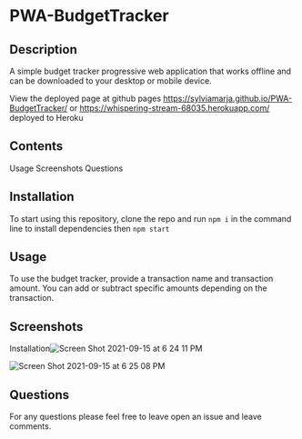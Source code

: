 # PWA-BudgetTracker
## Description
A simple budget tracker progressive web application that works offline and can be downloaded to your desktop or mobile device.

View the deployed page at github pages https://sylviamarja.github.io/PWA-BudgetTracker/ or https://whispering-stream-68035.herokuapp.com/ deployed to Heroku 

## Contents
Usage
Screenshots
Questions


## Installation
To start using this repository, clone the repo and run `npm i` in the command line to install dependencies then ``npm start``

## Usage
To use the budget tracker, provide a transaction name and transaction amount. You can add or subtract specific amounts depending on the transaction. 

## Screenshots


Installation![Screen Shot 2021-09-15 at 6 24 11 PM](https://user-images.githubusercontent.com/82944649/133473141-188b7dbd-4d76-4b0d-94e8-d291d933f118.png)


![Screen Shot 2021-09-15 at 6 25 08 PM](https://user-images.githubusercontent.com/82944649/133473189-436c122a-6f44-4d1f-b10d-39eb1099b917.png)


## Questions

For any questions please feel free to leave open an issue and leave comments. 
